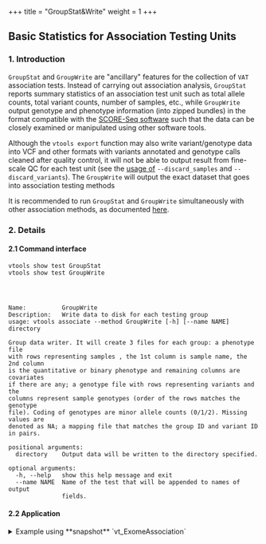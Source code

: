 
+++
title = "GroupStat&Write"
weight = 1
+++



## Basic Statistics for Association Testing Units 



### 1. Introduction

`GroupStat` and `GroupWrite` are "ancillary" features for the collection of `VAT` association tests. Instead of carrying out association analysis, `GroupStat` reports summary statistics of an association test unit such as total allele counts, total variant counts, number of samples, etc., while `GroupWrite` output genotype and phenotype information (into zipped bundles) in the format compatible with the [SCORE-Seq software][1] such that the data can be closely examined or manipulated using other software tools. 



Although the `vtools export` function may also write variant/genotype data into VCF and other formats with variants annotated and genotype calls cleaned after quality control, it will not be able to output result from fine-scale QC for each test unit (see the [usage of][2] `--discard_samples` and `--discard_variants`). The `GroupWrite` will output the exact dataset that goes into association testing methods 

It is recommended to run `GroupStat` and `GroupWrite` simultaneously with other association methods, as documented [here][2]. 



### 2. Details

#### 2.1 Command interface

    vtools show test GroupStat
    vtools show test GroupWrite
    



    Name:          GroupWrite
    Description:   Write data to disk for each testing group
    usage: vtools associate --method GroupWrite [-h] [--name NAME] directory
    
    Group data writer. It will create 3 files for each group: a phenotype file
    with rows representing samples , the 1st column is sample name, the 2nd column
    is the quantitative or binary phenotype and remaining columns are covariates
    if there are any; a genotype file with rows representing variants and the
    columns represent sample genotypes (order of the rows matches the genotype
    file). Coding of genotypes are minor allele counts (0/1/2). Missing values are
    denoted as NA; a mapping file that matches the group ID and variant ID
    in pairs.
    
    positional arguments:
      directory    Output data will be written to the directory specified.
    
    optional arguments:
      -h, --help   show this help message and exit
      --name NAME  Name of the test that will be appended to names of output
                   fields.
    



#### 2.2 Application

<details><summary> Example using **snapshot** `vt_ExomeAssociation`</summary> 



    vtools associate rare status -m "GroupStat ... " "GroupWrite /path/to/outputdir" --group_by\
     name2 --to_db gstat -j8 > gstat.txt
    

</details>

 [1]: http://www.bios.unc.edu/~dlin/software/SCORE-Seq/
 [2]: /vat-docs/applications/association/
